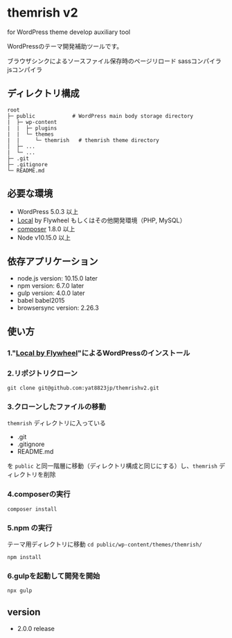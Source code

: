 # themrish v2

for WordPress theme develop auxiliary tool

WordPressのテーマ開発補助ツールです。

ブラウザシンクによるソースファイル保存時のページリロード
sassコンパイラ
jsコンパイラ

## ディレクトリ構成

```
root
├─ public            # WordPress main body storage directory
|  ├─ wp-content
|  |  ├─ plugins
|  |  └─ themes
|  |     └─ themrish   # themrish theme directory
│  ├─ ... 
|  └─ ...
├─ .git
├─ .gitignore
└─ README.md 
```

## 必要な環境

- WordPress 5.0.3 以上
- [Local](https://local.getflywheel.com/) by Flywheel もしくはその他開発環境（PHP, MySQL）
- [composer](https://getcomposer.org/) 1.8.0 以上
- Node v10.15.0 以上

## 依存アプリケーション

- node.js version: 10.15.0 later
- npm version: 6.7.0 later
- gulp version: 4.0.0 later
- babel babel2015
- browsersync version: 2.26.3

## 使い方
### 1."[Local by Flywheel](https://local.getflywheel.com/)"によるWordPressのインストール

### 2.リポジトリクローン
``` git clone git@github.com:yat8823jp/themrishv2.git ```

### 3.クローンしたファイルの移動

``` themrish ``` ディレクトリに入っている

- .git
- .gitignore
- README.md

を ```public``` と同一階層に移動（ディレクトリ構成と同じにする）し、``` themrish ``` ディレクトリを削除

### 4.composerの実行

``` composer install ```

### 5.npm の実行

テーマ用ディレクトリに移動
``` cd public/wp-content/themes/themrish/ ```

``` npm install ```

### 6.gulpを起動して開発を開始

``` npx gulp ```

## version

- 2.0.0 release

